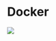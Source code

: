 # Docker

![](https://www.google.com/url?sa=i&url=https%3A%2F%2Fbunny.net%2Facademy%2Fcomputing%2Fwhat-is-docker-and-why-it-is-used%2F&psig=AOvVaw3IUyeQfCF4DecCscwXAWhc&ust=1711390498971000&source=images&cd=vfe&opi=89978449&ved=0CBIQjRxqFwoTCKC1scjAjYUDFQAAAAAdAAAAABAE)
